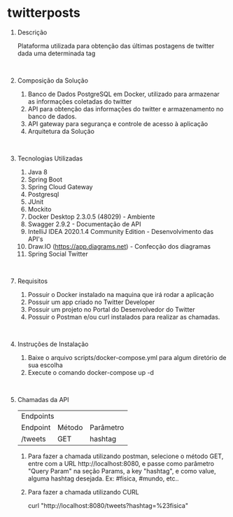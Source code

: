 # twitterposts

1. Descrição

    Plataforma utilizada para obtenção das últimas postagens de twitter dada uma determinada tag
    
<br>
    
2. Composição da Solução

    1. Banco de Dados PostgreSQL em Docker, utilizado para armazenar as informações coletadas do twitter
    2. API para obtenção das informações do twitter e armazenamento no banco de dados.
    3. API gateway para segurança e controle de acesso à aplicação
    4. Arquitetura da Solução
    
<br>
    
3. Tecnologias Utilizadas

    1. Java 8
    2. Spring Boot
    3. Spring Cloud Gateway
    4. Postgresql
    5. JUnit
    6. Mockito
    7. Docker Desktop 2.3.0.5 (48029) - Ambiente
    8. Swagger 2.9.2 - Documentação de API
    9. IntelliJ IDEA 2020.1.4 Community Edition - Desenvolvimento das API's
    10. Draw.IO (https://app.diagrams.net) - Confecção dos diagramas
    11. Spring Social Twitter

<br>

7. Requisitos

    1. Possuir o Docker instalado na maquina que irá rodar a aplicação
    2. Possuir um app criado no Twitter Developer
    3. Possuir um projeto no Portal do Desenvolvedor do Twitter
    4. Possuir o Postman e/ou curl instalados para realizar as chamadas.
    
<br>

4. Instruções de Instalação

    1. Baixe o arquivo scripts/docker-compose.yml para algum diretório de sua escolha
    2. Execute o comando docker-compose up -d
    
<br>

5. Chamadas da API

    <table>
        <tr>
            <td colspan="2">Endpoints</td>
        </tr>
        <tr>
            <td>
                Endpoint
            </td>
            <td>
                Método
            </td>
            <td>
                Parâmetro
            </td>
        </tr>
        <tr>
            <td>
                /tweets
            </td>
            <td>
                GET
            </td>
            <td>
                hashtag
            </td>
        </tr>
    </table>

    1. Para fazer a chamada utilizando postman, selecione o método GET, entre com a URL http://localhost:8080, e passe como parâmetro "Query Param" na seção Params, a key "hashtag", e como value, alguma hashtag desejada. Ex: #fisica, #mundo, etc..
    
    2. Para fazer a chamada utilizando CURL
    
        curl "http://localhost:8080/tweets?hashtag=%23fisica"

